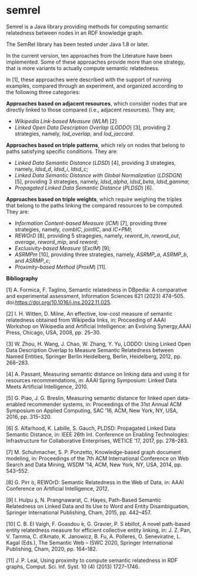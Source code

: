 # semrel
Semrel is a Java library providing methods for computing semantic relatedness between nodes in an RDF knowledge graph.

The SemRel library has been tested under Java 1.8 or later.

In the current version, ten approaches from the Literature have been implemented.
Some of these approaches provide more than one strategy, that is more variants to actually compute semantic relatedness.

In [1], these approaches were described with the support of running examples, compared through an experiment, and organized according to the following three categories:

**Approaches based on adjacent resources**, which consider nodes that are directly linked to those compared (i.e., adjacent resources). They are; 
- _Wikipedia Link-based Measure_ (_WLM_) [2]
- _Linked Open Data Description Overlap_ (_LODDO_) [3], providing 2 strategies, namely, _lod_overlap_, and _lod_jaccard_.

**Approaches based on triple patterns**, which rely on nodes that belong to paths satisfying specific conditions. They are: 
- _Linked Data Semantic Distance_ (_LDSD_) [4], providing 3 strategies, namely, _ldsd_d_, _ldsd_i_, _ldsd_c_;
- _Linked Data Semantic Distance with Global Normalization_ (_LDSDGN_) [5], providing 3 strategies, namely, _ldsd_alpha_, _ldsd_beta_, _ldsd_gamma_;
- _Propagated Linked Data Semantic Distance_ (_PLDSD_) [6].

**Approaches based on triple weights**, which require weighing the triples that belong to the paths linking the compared resources to be computed. They are: 
- _Information Content-based Measure_ (_ICM_) [7], providing three strategies, namely, _combIC_, _jointIC_, and _IC+PMI_;
- _REWOrD_ [8], providing 5 stragegies, namely, _reword_in_, _reword_out_, _average_, _reword_mip_, and _reword_;
- _Exclusivity-based Measure_ (_ExclM_) [9];
- _ASRMPm_ [10], providing three strategies, namely, _ASRMP_a_, _ASRMP_b_, and _ASRMP_c_;
- _Proximity-based Method_ (_ProxM_) [11].


**Bibliography**

[1] A. Formica, F. Taglino, Semantic relatedness in DBpedia: A comparative and experimental assessment, Information Sciences 621 (2023) 474–505. doi:https://doi.org/10.1016/j.ins.2022.11.025.

[2] I. H. Witten, D. Milne, An effective, low-cost measure of semantic relatedness obtained from Wikipedia links, in: Proceeding of AAAI Workshop on Wikipedia and Artificial Intelligence: an Evolving Synergy,AAAI Press, Chicago, USA, 2008, pp. 25–30.

[3] W. Zhou, H. Wang, J. Chao, W. Zhang, Y. Yu, LODDO: Using Linked Open Data Description Overlap to Measure Semantic Relatedness between Named Entities, Springer Berlin Heidelberg, Berlin, Heidelberg, 2012, pp. 268–283.

[4] A. Passant, Measuring semantic distance on linking data and using it for resources recommendations, in: AAAI Spring Symposium: Linked Data Meets Artificial Intelligence, 2010.

[5] G. Piao, J. G. Breslin, Measuring semantic distance for linked open data-enabled recommender systems, in: Proceedings of the 31st Annual ACM Symposium on Applied Computing, SAC ’16, ACM, New York, NY, USA, 2016, pp. 315–320.

[6] S. Alfarhood, K. Labille, S. Gauch, PLDSD: Propagated Linked Data Semantic Distance, in: IEEE 26th Int. Conference on Enabling Technologies: Infrastructure for Collaborative Enterprises, WETICE ’17, 2017, pp. 278–283.

[7] M. Schuhmacher, S. P. Ponzetto, Knowledge-based graph document modeling, in: Proceedings of the 7th ACM International Conference on Web Search and Data Mining, WSDM ’14, ACM, New York, NY, USA, 2014, pp. 543–552.

[8] G. Pirr ́o, REWOrD: Semantic Relatedness in the Web of Data, in: AAAI Conference on Artificial Intelligence, 2012.

[9] I. Hulpu ̧s, N. Prangnawarat, C. Hayes, Path-Based Semantic Relatedness on Linked Data and Its Use to Word and Entity Disambiguation, Springer International Publishing, Cham, 2015, pp. 442–457.

[10] C. B. El Vaigh, F. Goasdou ́e, G. Gravier, P. S ́ebillot, A novel path-based entity relatedness measure for efficient collective entity linking, in: J. Z. Pan, V. Tamma, C. d’Amato, K. Janowicz, B. Fu, A. Polleres, O. Seneviratne, L. Kagal (Eds.), The Semantic Web – ISWC 2020, Springer International Publishing, Cham, 2020, pp. 164–182.

[11] J. P. Leal, Using proximity to compute semantic relatedness in RDF graphs, Comput. Sci. Inf. Syst. 10 (4) (2013) 1727–1746.
